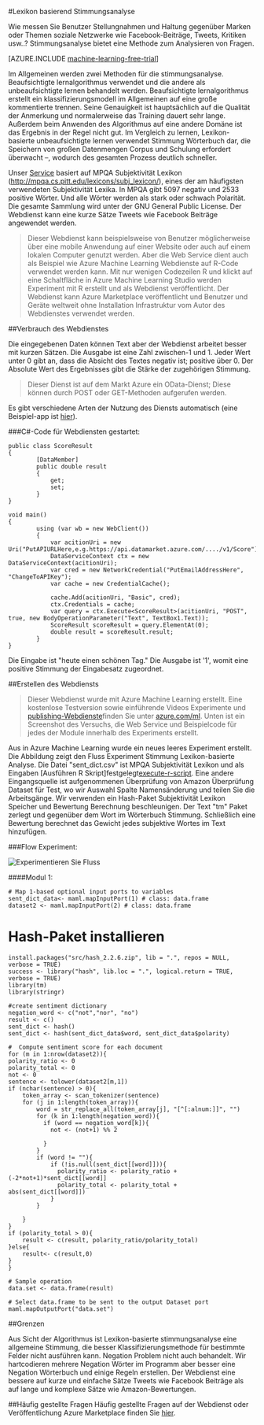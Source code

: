 <properties 
    pageTitle="Lexikon basierend Stimmungsanalyse | Microsoft Azure" 
    description="Lexikon basierend Stimmungsanalyse" 
    services="machine-learning" 
    documentationCenter="" 
    authors="pengxia" 
    manager="jhubbard" 
    editor="cgronlun"/>

<tags 
    ms.service="machine-learning" 
    ms.workload="data-services" 
    ms.tgt_pltfrm="na" 
    ms.devlang="na" 
    ms.topic="article" 
    ms.date="09/16/2016" 
    ms.author="pengxia"/> 



#<a name="lexicon-based-sentiment-analysis"></a>Lexikon basierend Stimmungsanalyse 

Wie messen Sie Benutzer Stellungnahmen und Haltung gegenüber Marken oder Themen soziale Netzwerke wie Facebook-Beiträge, Tweets, Kritiken usw..? Stimmungsanalyse bietet eine Methode zum Analysieren von Fragen.


[AZURE.INCLUDE [machine-learning-free-trial](../../includes/machine-learning-free-trial.md)]

Im Allgemeinen werden zwei Methoden für die stimmungsanalyse. Beaufsichtigte lernalgorithmus verwendet und die andere als unbeaufsichtigte lernen behandelt werden. Beaufsichtigte lernalgorithmus erstellt ein klassifizierungsmodell im Allgemeinen auf eine große kommentierte trennen. Seine Genauigkeit ist hauptsächlich auf die Qualität der Anmerkung und normalerweise das Training dauert sehr lange. Außerdem beim Anwenden des Algorithmus auf eine andere Domäne ist das Ergebnis in der Regel nicht gut. Im Vergleich zu lernen, Lexikon-basierte unbeaufsichtigte lernen verwendet Stimmung Wörterbuch dar, die Speichern von großen Datenmengen Corpus und Schulung erfordert überwacht –, wodurch des gesamten Prozess deutlich schneller. 

Unser [Service](https://datamarket.azure.com/dataset/aml_labs/lexicon_based_sentiment_analysis) basiert auf MPQA Subjektivität Lexikon (http://mpqa.cs.pitt.edu/lexicons/subj_lexicon/), eines der am häufigsten verwendeten Subjektivität Lexika. In MPQA gibt 5097 negativ und 2533 positive Wörter. Und alle Wörter werden als stark oder schwach Polarität. Die gesamte Sammlung wird unter der GNU General Public License. Der Webdienst kann eine kurze Sätze Tweets wie Facebook Beiträge angewendet werden. 

>Dieser Webdienst kann beispielsweise von Benutzer möglicherweise über eine mobile Anwendung auf einer Website oder auch auf einem lokalen Computer genutzt werden. Aber die Web Service dient auch als Beispiel wie Azure Machine Learning Webdienste auf R-Code verwendet werden kann. Mit nur wenigen Codezeilen R und klickt auf eine Schaltfläche in Azure Machine Learning Studio werden Experiment mit R erstellt und als Webdienst veröffentlicht. Der Webdienst kann Azure Marketplace veröffentlicht und Benutzer und Geräte weltweit ohne Installation Infrastruktur vom Autor des Webdienstes verwendet werden.

##<a name="consumption-of-web-service"></a>Verbrauch des Webdienstes

Die eingegebenen Daten können Text aber der Webdienst arbeitet besser mit kurzen Sätzen. Die Ausgabe ist eine Zahl zwischen-1 und 1. Jeder Wert unter 0 gibt an, dass die Absicht des Textes negativ ist; positive über 0. Der Absolute Wert des Ergebnisses gibt die Stärke der zugehörigen Stimmung. 

>Dieser Dienst ist auf dem Markt Azure ein OData-Dienst; Diese können durch POST oder GET-Methoden aufgerufen werden. 

Es gibt verschiedene Arten der Nutzung des Diensts automatisch (eine Beispiel-app ist [hier](http://microsoftazuremachinelearning.azurewebsites.net/)).

###<a name="starting-c-code-for-web-service-consumption"></a>C#-Code für Webdiensten gestartet:

    public class ScoreResult
    {
            [DataMember]
            public double result
            {
                get;
                set;
            }
    }

    void main()
    {
            using (var wb = new WebClient())
            {
                var acitionUri = new Uri("PutAPIURLHere,e.g.https://api.datamarket.azure.com/..../v1/Score");
                DataServiceContext ctx = new DataServiceContext(acitionUri);
                var cred = new NetworkCredential("PutEmailAddressHere", "ChangeToAPIKey");
                var cache = new CredentialCache();
    
                cache.Add(acitionUri, "Basic", cred);
                ctx.Credentials = cache;
                var query = ctx.Execute<ScoreResult>(acitionUri, "POST", true, new BodyOperationParameter("Text", TextBox1.Text));
                ScoreResult scoreResult = query.ElementAt(0);
                double result = scoreResult.result;
            }
    }



Die Eingabe ist "heute einen schönen Tag." Die Ausgabe ist '1', womit eine positive Stimmung der Eingabesatz zugeordnet. 

##<a name="creation-of-web-service"></a>Erstellen des Webdiensts
>Dieser Webdienst wurde mit Azure Machine Learning erstellt. Eine kostenlose Testversion sowie einführende Videos Experimente und [publishing-Webdienste](machine-learning-publish-a-machine-learning-web-service.md)finden Sie unter [azure.com/ml](http://azure.com/ml). Unten ist ein Screenshot des Versuchs, die Web Service und Beispielcode für jedes der Module innerhalb des Experiments erstellt.


Aus in Azure Machine Learning wurde ein neues leeres Experiment erstellt. Die Abbildung zeigt den Fluss Experiment Stimmung Lexikon-basierte Analyse. Die Datei "sent_dict.csv" ist MPQA Subjektivität Lexikon und als Eingaben [Ausführen R Skript]festgelegt[execute-r-script]. Eine andere Eingangsquelle ist aufgenommenen Überprüfung von Amazon Überprüfung Dataset für Test, wo wir Auswahl Spalte Namensänderung und teilen Sie die Arbeitsgänge. Wir verwenden ein Hash-Paket Subjektivität Lexikon Speicher und Bewertung Berechnung beschleunigen. Der Text "tm" Paket zerlegt und gegenüber dem Wort im Wörterbuch Stimmung. Schließlich eine Bewertung berechnet das Gewicht jedes subjektive Wortes im Text hinzufügen. 

###<a name="experiment-flow"></a>Flow Experiment:

![Experimentieren Sie Fluss][2]


####<a name="module-1"></a>Modul 1:
    
    # Map 1-based optional input ports to variables
    sent_dict_data<- maml.mapInputPort(1) # class: data.frame
    dataset2 <- maml.mapInputPort(2) # class: data.frame
 
   # <a name="install-hash-package"></a>Hash-Paket installieren
    install.packages("src/hash_2.2.6.zip", lib = ".", repos = NULL, verbose = TRUE)
    success <- library("hash", lib.loc = ".", logical.return = TRUE, verbose = TRUE)
    library(tm)
    library(stringr)

    #create sentiment dictionary
    negation_word <- c("not","nor", "no")
    result <- c()
    sent_dict <- hash()
    sent_dict <- hash(sent_dict_data$word, sent_dict_data$polarity)

    #  Compute sentiment score for each document
    for (m in 1:nrow(dataset2)){
    polarity_ratio <- 0
    polarity_total <- 0
    not <- 0
    sentence <- tolower(dataset2[m,1])
    if (nchar(sentence) > 0){
        token_array <- scan_tokenizer(sentence)
        for (j in 1:length(token_array)){
            word = str_replace_all(token_array[j], "[^[:alnum:]]", "")
            for (k in 1:length(negation_word)){
              if (word == negation_word[k]){
                not <- (not+1) %% 2

              }
            }
            if (word != ""){
                if (!is.null(sent_dict[[word]])){
                  polarity_ratio <- polarity_ratio + (-2*not+1)*sent_dict[[word]]
                  polarity_total <- polarity_total + abs(sent_dict[[word]])
                }
            }
          
        }
    }
    if (polarity_total > 0){
        result <- c(result, polarity_ratio/polarity_total)
    }else{
        result<- c(result,0)
    }
    }

    # Sample operation
    data.set <- data.frame(result)

    # Select data.frame to be sent to the output Dataset port
    maml.mapOutputPort("data.set")
    


##<a name="limitations"></a>Grenzen

Aus Sicht der Algorithmus ist Lexikon-basierte stimmungsanalyse eine allgemeine Stimmung, die besser Klassifizierungsmethode für bestimmte Felder nicht ausführen kann. Negation Problem nicht auch behandelt. Wir hartcodieren mehrere Negation Wörter im Programm aber besser eine Negation Wörterbuch und einige Regeln erstellen. Der Webdienst eine bessere auf kurze und einfache Sätze Tweets wie Facebook Beiträge als auf lange und komplexe Sätze wie Amazon-Bewertungen. 

##<a name="faq"></a>Häufig gestellte Fragen
Häufig gestellte Fragen auf der Webdienst oder Veröffentlichung Azure Marketplace finden Sie [hier](machine-learning-marketplace-faq.md).

[1]: ./media/machine-learning-r-csharp-lexicon-based-sentiment-analysis/sentiment_analysis_1.png
[2]: ./media/machine-learning-r-csharp-lexicon-based-sentiment-analysis/sentiment_analysis_2.png


<!-- Module References -->
[execute-r-script]: https://msdn.microsoft.com/library/azure/30806023-392b-42e0-94d6-6b775a6e0fd5/

 
